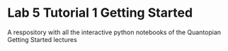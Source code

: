 # Lab 5 Tutorial 1 Getting Started
 A respository with all the interactive python notebooks of the Quantopian Getting Started lectures 
